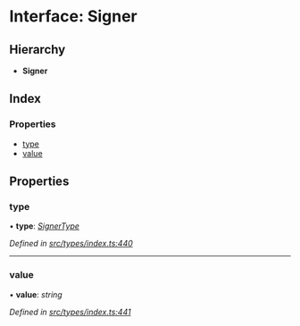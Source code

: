 # Interface: Signer

## Hierarchy

* **Signer**

## Index

### Properties

* [type](_src_types_index_.signer.md#type)
* [value](_src_types_index_.signer.md#value)

## Properties

###  type

• **type**: *[SignerType](../enums/_src_types_index_.signertype.md)*

*Defined in [src/types/index.ts:440](https://github.com/PolymathNetwork/polymesh-sdk/blob/6f0a424/src/types/index.ts#L440)*

___

###  value

• **value**: *string*

*Defined in [src/types/index.ts:441](https://github.com/PolymathNetwork/polymesh-sdk/blob/6f0a424/src/types/index.ts#L441)*
